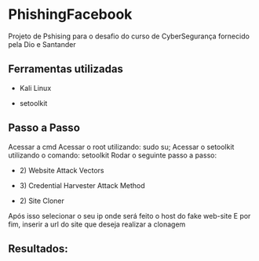 # PhishingFacebook
Projeto de Pshising para o desafio do curso de CyberSegurança fornecido pela Dio e Santander


<h2>Ferramentas utilizadas</h2>
<ul><li>Kali Linux</li></ul>
<ul><li>setoolkit</li></ul>

<h2>Passo a Passo</h2>
Acessar a cmd
Acessar o root utilizando: <bold>sudo su</bold>;
Acessar o setoolkit utilizando o comando: <bold>setoolkit</bold>
Rodar o seguinte passo a passo:
  <ul><li>2) Website Attack Vectors</li></ul>
  <ul><li>3) Credential Harvester Attack Method</li></ul>
  <ul><li>2) Site Cloner</li></ul>
Após isso selecionar o seu ip onde será feito o host do fake web-site
E por fim, inserir a url do site que deseja realizar a clonagem

<h2>Resultados:</h2>

  
